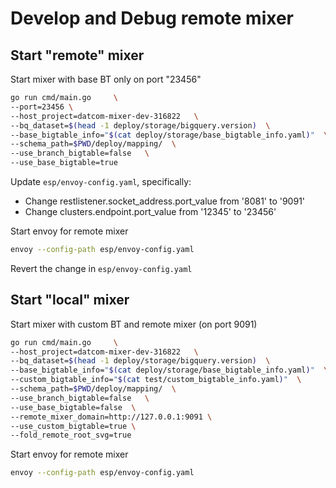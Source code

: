 # Develop and Debug remote mixer

## Start "remote" mixer

Start mixer with base BT only on port "23456"

```bash
go run cmd/main.go     \
--port=23456 \
--host_project=datcom-mixer-dev-316822   \
--bq_dataset=$(head -1 deploy/storage/bigquery.version)  \
--base_bigtable_info="$(cat deploy/storage/base_bigtable_info.yaml)"  \
--schema_path=$PWD/deploy/mapping/  \
--use_branch_bigtable=false   \
--use_base_bigtable=true
```

Update `esp/envoy-config.yaml`, specifically:

* Change restlistener.socket_address.port_value from '8081' to '9091'
* Change clusters.endpoint.port_value from '12345' to '23456'

Start envoy for remote mixer

```bash
envoy --config-path esp/envoy-config.yaml
```

Revert the change in `esp/envoy-config.yaml`

## Start "local" mixer

Start mixer with custom BT and remote mixer (on port 9091)

```bash
go run cmd/main.go     \
--host_project=datcom-mixer-dev-316822   \
--bq_dataset=$(head -1 deploy/storage/bigquery.version)  \
--base_bigtable_info="$(cat deploy/storage/base_bigtable_info.yaml)"  \
--custom_bigtable_info="$(cat test/custom_bigtable_info.yaml)"  \
--schema_path=$PWD/deploy/mapping/  \
--use_branch_bigtable=false   \
--use_base_bigtable=false  \
--remote_mixer_domain=http://127.0.0.1:9091 \
--use_custom_bigtable=true \
--fold_remote_root_svg=true
```

Start envoy for remote mixer

```bash
envoy --config-path esp/envoy-config.yaml
```
